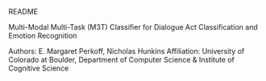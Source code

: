 README

Multi-Modal Multi-Task (M3T) Classifier for Dialogue Act Classification and Emotion Recognition


Authors: E. Margaret Perkoff, Nicholas Hunkins
Affiliation: University of Colorado at Boulder, Department of Computer Science & Institute of Cognitive Science
